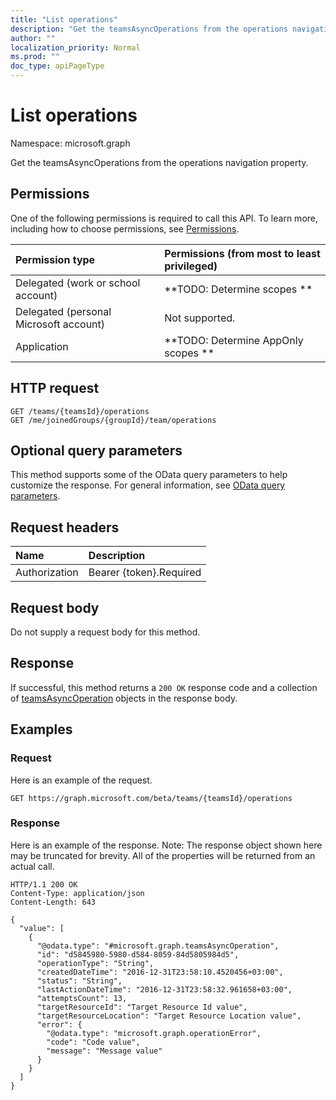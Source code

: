 ```yaml
---
title: "List operations"
description: "Get the teamsAsyncOperations from the operations navigation property."
author: ""
localization_priority: Normal
ms.prod: ""
doc_type: apiPageType
---
```


# List operations

Namespace: microsoft.graph

Get the teamsAsyncOperations from the operations navigation property.

## Permissions
One of the following permissions is required to call this API. To learn more, including how to choose permissions, see [Permissions](/concepts/permissions-reference.md).

|Permission type|Permissions (from most to least privileged)|
|:---|:---|
|Delegated (work or school account)|**TODO: Determine scopes **|
|Delegated (personal Microsoft account)|Not supported.|
|Application|**TODO: Determine AppOnly scopes **|

## HTTP request
<!-- {
  "blockType": "ignored"
}
-->
``` http
GET /teams/{teamsId}/operations
GET /me/joinedGroups/{groupId}/team/operations
```

## Optional query parameters
This method supports some of the OData query parameters to help customize the response. For general information, see [OData query parameters](/graph/query-parameters).

## Request headers
|Name|Description|
|:---|:---|
|Authorization|Bearer {token}.Required|

## Request body
Do not supply a request body for this method.

## Response
If successful, this method returns a `200 OK` response code and a collection of [teamsAsyncOperation](../resources/teamsasyncoperation.md) objects in the response body.

## Examples

### Request
Here is an example of the request.
<!-- {
  "blockType": "request",
  "name": "get_teamsasyncoperation"
}
-->
``` http
GET https://graph.microsoft.com/beta/teams/{teamsId}/operations
```

### Response
Here is an example of the response. Note: The response object shown here may be truncated for brevity. All of the properties will be returned from an actual call.
<!-- {
  "blockType": "response",
  "truncated": true,
  "@odata.type": "collection(microsoft.graph.teamsasyncoperation)"
}
-->
``` http
HTTP/1.1 200 OK
Content-Type: application/json
Content-Length: 643

{
  "value": [
    {
      "@odata.type": "#microsoft.graph.teamsAsyncOperation",
      "id": "d5845980-5980-d584-8059-84d5805984d5",
      "operationType": "String",
      "createdDateTime": "2016-12-31T23:58:10.4520456+03:00",
      "status": "String",
      "lastActionDateTime": "2016-12-31T23:58:32.961658+03:00",
      "attemptsCount": 13,
      "targetResourceId": "Target Resource Id value",
      "targetResourceLocation": "Target Resource Location value",
      "error": {
        "@odata.type": "microsoft.graph.operationError",
        "code": "Code value",
        "message": "Message value"
      }
    }
  ]
}
```

